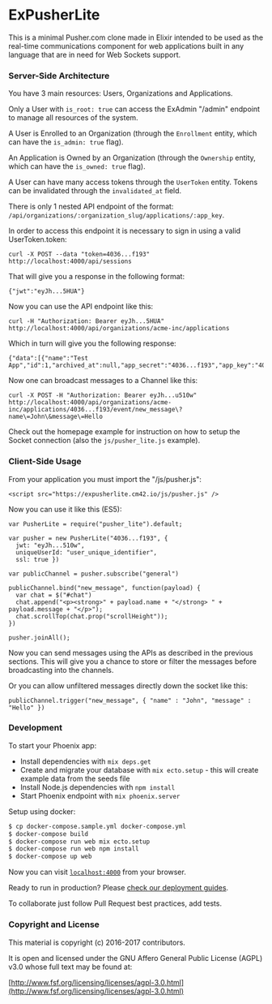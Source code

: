 # ExPusherLite

This is a minimal Pusher.com clone made in Elixir intended to be used as the real-time communications component for web applications built in any language that are in need for Web Sockets support.

### Server-Side Architecture

You have 3 main resources: Users, Organizations and Applications.

Only a User with `is_root: true` can access the ExAdmin "/admin" endpoint to manage all resources of the system.

A User is Enrolled to an Organization (through the `Enrollment` entity, which can have the `is_admin: true` flag).

An Application is Owned by an Organization (through the `Ownership` entity, which can have the `is_owned: true` flag).

A User can have many access tokens through the `UserToken` entity. Tokens can be invalidated through the `invalidated_at` field.

There is only 1 nested API endpoint of the format: `/api/organizations/:organization_slug/applications/:app_key`.

In order to access this endpoint it is necessary to sign in using a valid UserToken.token:

    curl -X POST --data "token=4036...f193" http://localhost:4000/api/sessions

That will give you a response in the following format:

    {"jwt":"eyJh...5HUA"}

Now you can use the API endpoint like this:

    curl -H "Authorization: Bearer eyJh...5HUA" http://localhost:4000/api/organizations/acme-inc/applications

Which in turn will give you the following response:

    {"data":[{"name":"Test App","id":1,"archived_at":null,"app_secret":"4036...f193","app_key":"4036...f193"}]}

Now one can broadcast messages to a Channel like this:

    curl -X POST -H "Authorization: Bearer eyJh...u510w" http://localhost:4000/api/organizations/acme-inc/applications/4036...f193/event/new_message\?name\=John\&message\=Hello

Check out the homepage example for instruction on how to setup the Socket connection (also the `js/pusher_lite.js` example).

### Client-Side Usage

From your application you must import the "/js/pusher.js":

    <script src="https://expusherlite.cm42.io/js/pusher.js" />

Now you can use it like this (ES5):

    var PusherLite = require("pusher_lite").default;

    var pusher = new PusherLite("4036...f193", {
      jwt: "eyJh...510w",
      uniqueUserId: "user_unique_identifier",
      ssl: true })

    var publicChannel = pusher.subscribe("general")

    publicChannel.bind("new_message", function(payload) {
      var chat = $("#chat")
      chat.append("<p><strong>" + payload.name + "</strong> " + payload.message + "</p>");
      chat.scrollTop(chat.prop("scrollHeight"));
    })

    pusher.joinAll();

Now you can send messages using the APIs as described in the previous sections. This will give you a chance to store or filter the messages before broadcasting into the channels.

Or you can allow unfiltered messages directly down the socket like this:

    publicChannel.trigger("new_message", { "name" : "John", "message" : "Hello" })

### Development

To start your Phoenix app:

  * Install dependencies with `mix deps.get`
  * Create and migrate your database with `mix ecto.setup` - this will create example data from the seeds file
  * Install Node.js dependencies with `npm install`
  * Start Phoenix endpoint with `mix phoenix.server`

Setup using docker:

```bash
$ cp docker-compose.sample.yml docker-compose.yml
$ docker-compose build
$ docker-compose run web mix ecto.setup
$ docker-compose run web npm install
$ docker-compose up web
```

Now you can visit [`localhost:4000`](http://localhost:4000) from your browser.

Ready to run in production? Please [check our deployment guides](https://www.phoenixframework.org/docs/deployment).

To collaborate just follow Pull Request best practices, add tests.

### Copyright and License

This material is copyright (c) 2016-2017 contributors.

It is open and licensed under the GNU Affero General Public License (AGPL) v3.0 whose full text may be found at:

[http://www.fsf.org/licensing/licenses/agpl-3.0.html](http://www.fsf.org/licensing/licenses/agpl-3.0.html)

